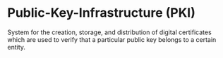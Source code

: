 # Public-Key-Infrastructure (PKI)
 System for the creation, storage, and distribution of digital certificates which are used to verify that a particular public key belongs to a certain entity.
